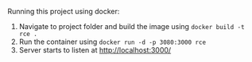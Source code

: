 Running this project using docker:

1) Navigate to project folder and build the image using `docker build -t rce .`
2) Run the container using `docker run -d -p 3080:3000 rce
`
3) Server starts to listen at [http://localhost:3000/]()